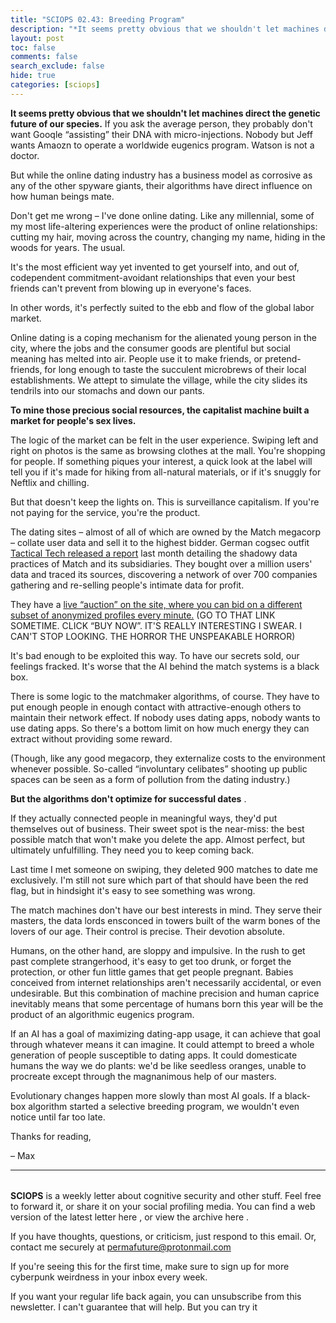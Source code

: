 ```yaml
---
title: "SCIOPS 02.43: Breeding Program"
description: "*It seems pretty obvious that we shouldn't let machines direct the genetic future of our species"
layout: post
toc: false
comments: false
search_exclude: false
hide: true
categories: [sciops]
---
```



**It seems pretty obvious that we shouldn't let machines direct the genetic future of our species.** 
 If you ask the average person, they probably don't want Gooqle “assisting” their DNA with micro-injections. Nobody but Jeff wants Amaozn to operate a worldwide eugenics program. Watson is not a doctor.




 But while the online dating industry has a business model as corrosive as any of the other spyware giants, their algorithms have direct influence on how human beings mate.




 Don't get me wrong – I've done online dating. Like any millennial, some of my most life-altering experiences were the product of online relationships: cutting my hair, moving across the country, changing my name, hiding in the woods for years. The usual.




 It's the most efficient way yet invented to get yourself into, and out of, codependent commitment-avoidant relationships that even your best friends can't prevent from blowing up in everyone's faces.




 In other words, it's perfectly suited to the ebb and flow of the global labor market.




 Online dating is a coping mechanism for the alienated young person in the city, where the jobs and the consumer goods are plentiful but social meaning has melted into air. People use it to make friends, or pretend-friends, for long enough to taste the succulent microbrews of their local establishments. We attept to simulate the village, while the city slides its tendrils into our stomachs and down our pants.




**To mine those precious social resources, the capitalist machine built a market for people's sex lives.** 




 The logic of the market can be felt in the user experience. Swiping left and right on photos is the same as browsing clothes at the mall. You're shopping for people. If something piques your interest, a quick look at the label will tell you if it's made for hiking from all-natural materials, or if it's snuggly for Neftlix and chilling.




 But that doesn't keep the lights on. This is surveillance capitalism. If you're not paying for the service, you're the product.




 The dating sites – almost of all of which are owned by the Match megacorp – collate user data and sell it to the highest bidder. German cogsec outfit
 [Tactical Tech released a report](https://datadating.tacticaltech.org/viz) 
 last month detailing the shadowy data practices of Match and its subsidiaries. They bought over a million users' data and traced its sources, discovering a network of over 700 companies gathering and re-selling people's intimate data for profit.




 They have a
 [live “auction” on the site, where you can bid on a different subset of anonymized profiles every minute.](https://datadating.tacticaltech.org/auction) 
 (GO TO THAT LINK SOMETIME. CLICK “BUY NOW”. IT'S REALLY INTERESTING I SWEAR. I CAN'T STOP LOOKING. THE HORROR THE UNSPEAKABLE HORROR)




 It's bad enough to be exploited this way. To have our secrets sold, our feelings fracked. It's worse that the AI behind the match systems is a black box.




 There is some logic to the matchmaker algorithms, of course. They have to put enough people in enough contact with attractive-enough others to maintain their network effect. If nobody uses dating apps, nobody wants to use dating apps. So there's a bottom limit on how much energy they can extract without providing some reward.




 (Though, like any good megacorp, they externalize costs to the environment whenever possible. So-called “involuntary celibates” shooting up public spaces can be seen as a form of pollution from the dating industry.)




**But the algorithms don't optimize for successful dates** 
 .
   

  

 If they actually connected people in meaningful ways, they'd put themselves out of business. Their sweet spot is the near-miss: the best possible match that won't make you delete the app. Almost perfect, but ultimately unfulfilling. They need you to keep coming back.




 Last time I met someone on swiping, they deleted 900 matches to date me exclusively. I'm still not sure which part of that should have been the red flag, but in hindsight it's easy to see something was wrong.




 The match machines don't have our best interests in mind. They serve their masters, the data lords ensconced in towers built of the warm bones of the lovers of our age. Their control is precise. Their devotion absolute.




 Humans, on the other hand, are sloppy and impulsive. In the rush to get past complete strangerhood, it's easy to get too drunk, or forget the protection, or other fun little games that get people pregnant. Babies conceived from internet relationships aren't necessarily accidental, or even undesirable. But this combination of machine precision and human caprice inevitably means that some percentage of humans born this year will be the product of an algorithmic eugenics program.




 If an AI has a goal of maximizing dating-app usage, it can achieve that goal through whatever means it can imagine. It could attempt to breed a whole generation of people susceptible to dating apps. It could domesticate humans the way we do plants: we'd be like seedless oranges, unable to procreate except through the magnanimous help of our masters.




 Evolutionary changes happen more slowly than most AI goals. If a black-box algorithm started a selective breeding program, we wouldn't even notice until far too late.




 Thanks for reading,
   

 – Max
   






---


###### 
**SCIOPS** 
 is a weekly letter about cognitive security and other stuff. Feel free to forward it, or share it on your social profiling media. You can find a web version of the
 latest letter here
 , or view the
 archive here
 .
 

 If you have thoughts, questions, or criticism, just respond to this email. Or, contact me securely at
 permafuture@protonmail.com


 If you're seeing this for the first time, make sure to
 sign up
 for more cyberpunk weirdness in your inbox every week.
 

 If you want your regular life back again, you can unsubscribe from this newsletter. I can't guarantee that will help. But you can try it

